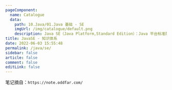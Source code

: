 ```yaml
---
pageComponent: 
  name: Catalogue
  data: 
    path: 10.Java/01.Java 基础 - SE
    imgUrl: /img/catalogue/default.png
    description: Java SE（Java Platform,Standard Edition）：Java 平台标准版，是 Java 平台的基础，Java SE 包含了运行 Java 程序所需的基础环境和核心类库，还定义了基于桌面应用的基础类
title: JavaSE - 知识体系
date: 2022-06-03 15:55:48
permalink: /java/se/
sidebar: false
article: false
comment: false
editLink: false
---
```


笔记摘自：`https://note.oddfar.com/`